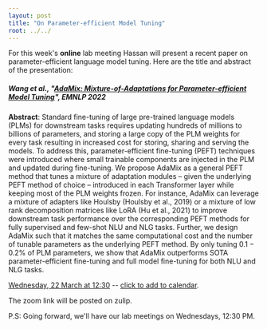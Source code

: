 ```yaml
---
layout: post
title: "On Parameter-efficient Model Tuning"
root: ../../
---
```

 
For this week's **online** lab meeting Hassan will present a recent paper on parameter-efficient language model tuning. Here are the title and abstract of the presentation:

##### Wang et al., "[AdaMix: Mixture-of-Adaptations for Parameter-efficient Model Tuning](https://aclanthology.org/2022.emnlp-main.388.pdf)", EMNLP 2022

**Abstract**: Standard fine-tuning of large pre-trained language models (PLMs) for downstream tasks requires updating hundreds of millions to billions of parameters, and storing a large copy of the PLM weights for every task resulting in increased cost for storing, sharing and serving the models. To address this, parameter-efficient fine-tuning (PEFT) techniques were introduced where small trainable components are injected in the PLM and updated during fine-tuning. We propose AdaMix as a general PEFT method that tunes a mixture of adaptation modules – given the underlying PEFT method of choice – introduced in each Transformer layer while keeping most of the PLM weights frozen. For instance, AdaMix can leverage a mixture of adapters like Houlsby (Houlsby et al., 2019) or a mixture of low rank decomposition matrices like LoRA (Hu et al., 2021) to improve downstream task performance over the corresponding PEFT methods for fully supervised and few-shot NLU and NLG tasks. Further, we design AdaMix such that it matches the same computational cost and the number of tunable parameters as the underlying PEFT method. By only tuning 0.1 − 0.2% of PLM parameters, we show that AdaMix outperforms SOTA parameter-efficient fine-tuning and full model fine-tuning for both NLU and NLG tasks.

[Wednesday, 22 March at 12:30](https://calndr.link/event/DE7c9Ls2Jx) -- <ins>click to add to calendar</ins>.

The zoom link will be posted on zulip.

P.S: Going forward, we'll have our lab meetings on Wednesdays, 12:30 PM.


